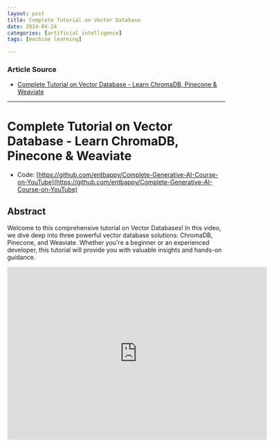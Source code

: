 ```yaml
---
layout: post
title: Complete Tutorial on Vector Database
date: 2024-04-24
categories: [artificial intelligence]
tags: [machine learning]

---
```


### Article Source



* [Complete Tutorial on Vector Database - Learn ChromaDB, Pinecone & Weaviate](https://www.youtube.com/watch?v=8KrTO9bS91s)

---


# Complete Tutorial on Vector Database - Learn ChromaDB, Pinecone & Weaviate

* Code: [https://github.com/entbappy/Complete-Generative-AI-Course-on-YouTube](https://github.com/entbappy/Complete-Generative-AI-Course-on-YouTube)

## Abstract

Welcome to this comprehensive tutorial on Vector Databases! In this video, we dive deep into three powerful vector database solutions: ChromaDB, Pinecone, and Weaviate. Whether you're a beginner or an experienced developer, this tutorial will provide you with valuable insights and hands-on guidance.

<iframe width="600" height="400" src="https://www.youtube.com/embed/8KrTO9bS91s?si=MCJLT8ybVnELKcOD" title="YouTube video player" frameborder="0" allow="accelerometer; autoplay; clipboard-write; encrypted-media; gyroscope; picture-in-picture; web-share" referrerpolicy="strict-origin-when-cross-origin" allowfullscreen></iframe>